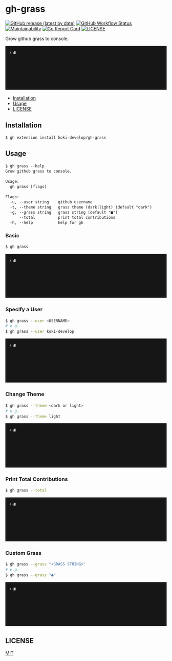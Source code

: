 # gh-grass

[![GitHub release (latest by date)](https://img.shields.io/github/v/release/koki-develop/gh-grass)](https://github.com/koki-develop/gh-grass/releases/latest)
[![GitHub Workflow Status](https://img.shields.io/github/actions/workflow/status/koki-develop/gh-grass/ci.yml?logo=github)](https://github.com/koki-develop/gh-grass/actions/workflows/ci.yml)
[![Maintainability](https://img.shields.io/codeclimate/maintainability/koki-develop/gh-grass?style=flat&logo=codeclimate)](https://codeclimate.com/github/koki-develop/gh-grass/maintainability)
[![Go Report Card](https://goreportcard.com/badge/github.com/koki-develop/gh-grass)](https://goreportcard.com/report/github.com/koki-develop/gh-grass)
[![LICENSE](https://img.shields.io/github/license/koki-develop/gh-grass)](./LICENSE)

Grow github grass to console.

![demo](./docs/demo.gif)

- [Installation](#installation)
- [Usage](#usage)
- [LICENSE](#license)

## Installation

```sh
$ gh extension install koki-develop/gh-grass
```

## Usage

```console
$ gh grass --help
Grow github grass to console.

Usage:
  gh grass [flags]

Flags:
  -u, --user string    github username
  -t, --theme string   grass theme (dark|light) (default "dark")
  -g, --grass string   grass string (default "■")
      --total          print total contributions
  -h, --help           help for gh
```

### Basic

```sh
$ gh grass
```

![demo](./docs/demo.gif)

### Specify a User

```sh
$ gh grass --user <USERNAME>
# e.g.
$ gh grass --user koki-develop
```

![](./docs/user.gif)

### Change Theme

```sh
$ gh grass --theme <dark or light>
# e.g.
$ gh grass --theme light
```

![](./docs/theme.gif)

### Print Total Contributions

```sh
$ gh grass --total
```

![](./docs/total.gif)

### Custom Grass

```sh
$ gh grass --grass "<GRASS STRING>"
# e.g.
$ gh grass --grass "●"
```

![](./docs/grass.gif)

## LICENSE

[MIT](./LICENSE)
